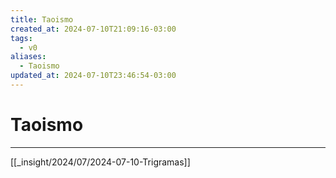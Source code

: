 ```yaml
---
title: Taoismo
created_at: 2024-07-10T21:09:16-03:00
tags:
  - v0
aliases:
  - Taoismo
updated_at: 2024-07-10T23:46:54-03:00
---
```

# Taoismo
---

[[_insight/2024/07/2024-07-10-Trigramas]]
